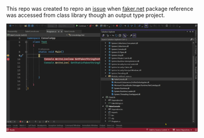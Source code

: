 This repo was created to repro an [issue](https://github.com/oriches/faker-cs/issues/16) when [faker.net](https://github.com/oriches/faker-cs) package reference was accessed from class library though an output type project. 

![Could not load file or assembly 'Faker.Net.Standard.2.0, Version=2.0.163.0, Culture=neutral, PublicKeyToken=null' or one of its dependencies. The system cannot find the file specified.](assets/COMPlusException-Faker-Net.gif)
